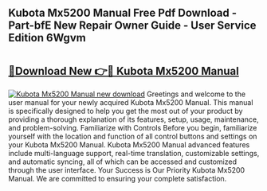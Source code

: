 ## Kubota Mx5200 Manual Free Pdf Download - Part-bfE New Repair Owner Guide - User Service Edition 6Wgvm

# <h2><a href="http://bc88170.oget.top/?id=Kubota+Mx5200+Manual">🔗Download New 👉🔴 Kubota Mx5200 Manual</a></h2>

[![Kubota Mx5200 Manual new download](https://i.imgur.com/5g1atiW.png)](http://bc88170.oget.top/?id=Kubota+Mx5200+Manual)
Greetings and welcome to the user manual for your newly acquired Kubota Mx5200 Manual. This manual is specifically designed to help you get the most out of your product by providing a thorough explanation of its features, setup, usage, maintenance, and problem-solving. Familiarize with Controls Before you begin, familiarize yourself with the location and function of all control buttons and settings on your Kubota Mx5200 Manual. Kubota Mx5200 Manual advanced features include multi-language support, real-time translation, customizable settings, and automatic syncing, all of which can be accessed and customized through the user interface. Your Success is Our Priority Kubota Mx5200 Manual. We are committed to ensuring your complete satisfaction.
